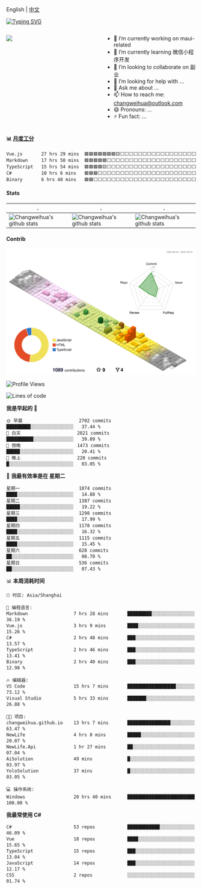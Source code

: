 English | [中文](README_CN.md)

[![Typing SVG](https://readme-typing-svg.herokuapp.com?color=%2336BCF7&center=true&vCenter=true&width=600&lines=Hi+there+👋,+I+am+Chang+Weihua;+Welcome+to+My+Profile!;Over+9+years+of+programming+experience;Always+learning+new+things+)](https://git.io/typing-svg)

<div style="display: grid;gap: 20px;grid-template-columns: repeat(auto-fit, minmax(240px, 1fr));">

[<img src="https://github-readme-stats.vercel.app/api?username=changweihua&show_icons=true&locale=cn" />](https://metrics.lecoq.io/changweihua#gh-light-mode-only)

<div>

- 🔭 I’m currently working on maui-related
- 🌱 I’m currently learning 微信小程序开发
- 👯 I’m looking to collaborate on 副业
- 🤔 I’m looking for help with ...
- 💬 Ask me about ...
- 📫 How to reach me: changweihua@outlook.com
- 😄 Pronouns: ...
- ⚡ Fun fact: ...

</div>

</div>

#### :bar_chart: [月度工分](https://github.com/changweihua/wakapi)

<!--START_SECTION:wakao-->

```txt
Vue.js       27 hrs 29 mins  🟩🟩🟩🟩🟩🟩🟩🟨⬜⬜⬜⬜⬜⬜⬜⬜⬜⬜⬜⬜⬜⬜⬜⬜⬜   30.93 %
Markdown     17 hrs 50 mins  🟩🟩🟩🟩🟩⬜⬜⬜⬜⬜⬜⬜⬜⬜⬜⬜⬜⬜⬜⬜⬜⬜⬜⬜⬜   20.07 %
TypeScript   15 hrs 54 mins  🟩🟩🟩🟩🟨⬜⬜⬜⬜⬜⬜⬜⬜⬜⬜⬜⬜⬜⬜⬜⬜⬜⬜⬜⬜   17.89 %
C#           10 hrs 6 mins   🟩🟩🟩⬜⬜⬜⬜⬜⬜⬜⬜⬜⬜⬜⬜⬜⬜⬜⬜⬜⬜⬜⬜⬜⬜   11.38 %
Binary       6 hrs 48 mins   🟩🟩⬜⬜⬜⬜⬜⬜⬜⬜⬜⬜⬜⬜⬜⬜⬜⬜⬜⬜⬜⬜⬜⬜⬜   07.66 %
```

<!--END_SECTION:wakao-->

#### Stats ####


| .                                                                                                                                            | .                                                                                                                                      | .                                                                                                                                                     |
| -------------------------------------------------------------------------------------------------------------------------------------------- | -------------------------------------------------------------------------------------------------------------------------------------- | ----------------------------------------------------------------------------------------------------------------------------------------------------- |
| ![Changweihua's github stats](https://github-readme-stats.vercel.app/api?username=changweihua&show_icons=true&theme=radical&hide_title=true) | ![Changweihua's github stats](https://github-readme-stats.vercel.app/api/top-langs/?username=changweihua&theme=radical&layout=compact) | ![Changweihua's github stats](https://github-readme-stats.vercel.app/api?username=changweihua&show_icons=true&theme=radical&include_all_commits=true) |


#### Contrib ####

<!--   profile-green-animate -->
![](./profile-3d-contrib/profile-south-season-animate.svg)

<!--START_SECTION:waka-->
![Profile Views](http://img.shields.io/badge/%E4%B8%AA%E4%BA%BA%E8%B5%84%E6%96%99%E8%A7%82%E7%9C%8B%E6%AC%A1%E6%95%B0-0-blue)

![Lines of code](https://img.shields.io/badge/%E4%BB%8E%E3%80%8CHello%20World%E3%80%8D%E8%B5%B7%E6%88%91%E5%B7%B2%E7%BB%8F%E5%86%99%E4%BA%86-24.4%20million%20%E8%A1%8C%E4%BB%A3%E7%A0%81-blue)

**我是早起的 🐤** 

```text
🌞 早晨                     2702 commits        █████████░░░░░░░░░░░░░░░░   37.44 % 
🌆 白天                     2821 commits        ██████████░░░░░░░░░░░░░░░   39.09 % 
🌃 傍晚                     1473 commits        █████░░░░░░░░░░░░░░░░░░░░   20.41 % 
🌙 晚上                     220 commits         █░░░░░░░░░░░░░░░░░░░░░░░░   03.05 % 
```
📅 **我最有效率是在 星期二** 

```text
星期一                      1074 commits        ████░░░░░░░░░░░░░░░░░░░░░   14.88 % 
星期二                      1387 commits        █████░░░░░░░░░░░░░░░░░░░░   19.22 % 
星期三                      1298 commits        ████░░░░░░░░░░░░░░░░░░░░░   17.99 % 
星期四                      1178 commits        ████░░░░░░░░░░░░░░░░░░░░░   16.32 % 
星期五                      1115 commits        ████░░░░░░░░░░░░░░░░░░░░░   15.45 % 
星期六                      628 commits         ██░░░░░░░░░░░░░░░░░░░░░░░   08.70 % 
星期日                      536 commits         ██░░░░░░░░░░░░░░░░░░░░░░░   07.43 % 
```


📊 **本周消耗时间** 

```text
🕑︎ 时区: Asia/Shanghai

💬 编程语言: 
Markdown                 7 hrs 28 mins       █████████░░░░░░░░░░░░░░░░   36.19 % 
Vue.js                   3 hrs 9 mins        ████░░░░░░░░░░░░░░░░░░░░░   15.26 % 
C#                       2 hrs 48 mins       ███░░░░░░░░░░░░░░░░░░░░░░   13.57 % 
TypeScript               2 hrs 46 mins       ███░░░░░░░░░░░░░░░░░░░░░░   13.41 % 
Binary                   2 hrs 40 mins       ███░░░░░░░░░░░░░░░░░░░░░░   12.98 % 

🔥 编辑器: 
VS Code                  15 hrs 7 mins       ██████████████████░░░░░░░   73.12 % 
Visual Studio            5 hrs 33 mins       ███████░░░░░░░░░░░░░░░░░░   26.88 % 

🐱‍💻 项目: 
changweihua.github.io    13 hrs 7 mins       ████████████████░░░░░░░░░   63.47 % 
NewLife                  4 hrs 8 mins        █████░░░░░░░░░░░░░░░░░░░░   20.07 % 
NewLife.Api              1 hr 27 mins        ██░░░░░░░░░░░░░░░░░░░░░░░   07.04 % 
AiSolution               49 mins             █░░░░░░░░░░░░░░░░░░░░░░░░   03.97 % 
YoloSolution             37 mins             █░░░░░░░░░░░░░░░░░░░░░░░░   03.05 % 

💻 操作系统: 
Windows                  20 hrs 40 mins      █████████████████████████   100.00 % 
```

**我最常使用 C#** 

```text
C#                       53 repos            ████████████░░░░░░░░░░░░░   46.09 % 
Vue                      18 repos            ████░░░░░░░░░░░░░░░░░░░░░   15.65 % 
TypeScript               15 repos            ███░░░░░░░░░░░░░░░░░░░░░░   13.04 % 
JavaScript               14 repos            ███░░░░░░░░░░░░░░░░░░░░░░   12.17 % 
CSS                      2 repos             ░░░░░░░░░░░░░░░░░░░░░░░░░   01.74 % 
```




<!--END_SECTION:waka-->


<!-- ![](assets/Bottom_down.svg) -->
